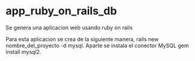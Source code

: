 # app_ruby_on_rails_db
Se genera una aplicacion web usando ruby on rails

Para esta aplicacion se crea de la siguiente manera, rails new nombre_del_proyecto -d mysql. Aparte se instala el conector MySQL gem install mysql2.


